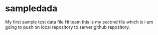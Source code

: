 # sampledada
My first sample test data file
Hi team this is my second file which is i am going to push on local repository to server github repository.

